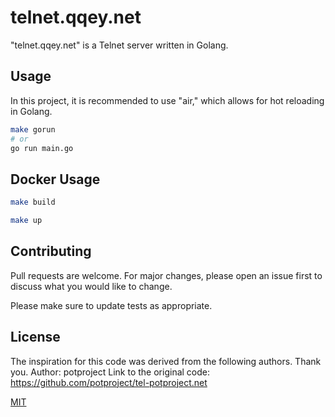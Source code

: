 # telnet.qqey.net

"telnet.qqey.net" is a Telnet server written in Golang.

## Usage

In this project, it is recommended to use "air," which allows for hot reloading in Golang.

```sh
make gorun
# or
go run main.go
```

## Docker Usage

```sh
make build

make up
```

## Contributing

Pull requests are welcome. For major changes, please open an issue first
to discuss what you would like to change.

Please make sure to update tests as appropriate.

## License

The inspiration for this code was derived from the following authors. Thank you.
Author: potproject
Link to the original code: https://github.com/potproject/tel-potproject.net

[MIT](https://choosealicense.com/licenses/mit/)
